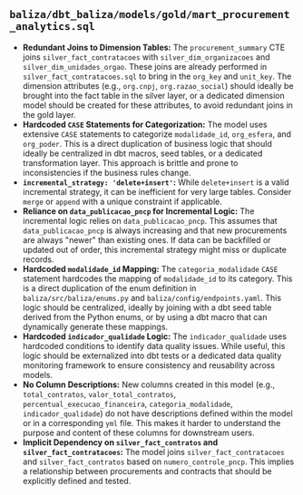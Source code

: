 ## `baliza/dbt_baliza/models/gold/mart_procurement_analytics.sql`

*   **Redundant Joins to Dimension Tables:** The `procurement_summary` CTE joins `silver_fact_contratacoes` with `silver_dim_organizacoes` and `silver_dim_unidades_orgao`. These joins are already performed in `silver_fact_contratacoes.sql` to bring in the `org_key` and `unit_key`. The dimension attributes (e.g., `org.cnpj`, `org.razao_social`) should ideally be brought into the fact table in the silver layer, or a dedicated dimension model should be created for these attributes, to avoid redundant joins in the gold layer.
*   **Hardcoded `CASE` Statements for Categorization:** The model uses extensive `CASE` statements to categorize `modalidade_id`, `org_esfera`, and `org_poder`. This is a direct duplication of business logic that should ideally be centralized in dbt macros, seed tables, or a dedicated transformation layer. This approach is brittle and prone to inconsistencies if the business rules change.
*   **`incremental_strategy: 'delete+insert'`:** While `delete+insert` is a valid incremental strategy, it can be inefficient for very large tables. Consider `merge` or `append` with a unique constraint if applicable.
*   **Reliance on `data_publicacao_pncp` for Incremental Logic:** The incremental logic relies on `data_publicacao_pncp`. This assumes that `data_publicacao_pncp` is always increasing and that new procurements are always "newer" than existing ones. If data can be backfilled or updated out of order, this incremental strategy might miss or duplicate records.
*   **Hardcoded `modalidade_id` Mapping:** The `categoria_modalidade` `CASE` statement hardcodes the mapping of `modalidade_id` to its category. This is a direct duplication of the enum definition in `baliza/src/baliza/enums.py` and `baliza/config/endpoints.yaml`. This logic should be centralized, ideally by joining with a dbt seed table derived from the Python enums, or by using a dbt macro that can dynamically generate these mappings.
*   **Hardcoded `indicador_qualidade` Logic:** The `indicador_qualidade` uses hardcoded conditions to identify data quality issues. While useful, this logic should be externalized into dbt tests or a dedicated data quality monitoring framework to ensure consistency and reusability across models.
*   **No Column Descriptions:** New columns created in this model (e.g., `total_contratos`, `valor_total_contratos`, `percentual_execucao_financeira`, `categoria_modalidade`, `indicador_qualidade`) do not have descriptions defined within the model or in a corresponding `yml` file. This makes it harder to understand the purpose and content of these columns for downstream users.
*   **Implicit Dependency on `silver_fact_contratos` and `silver_fact_contratacoes`:** The model joins `silver_fact_contratacoes` and `silver_fact_contratos` based on `numero_controle_pncp`. This implies a relationship between procurements and contracts that should be explicitly defined and tested.
